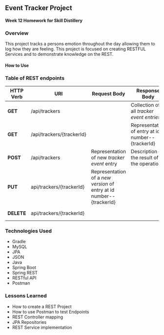 ## Event Tracker Project

#### Week 12 Homework for Skill Distillery

### Overview
This project tracks a persons emotion throughout the day allowing them to log how they are feeling. This project is focused on creating RESTFUL Services and to demonstrate knowledge on the REST.

#### How to Use




### **Table of REST endpoints**
**HTTP Verb**| **URI**| **Request Body**|**Response Body**|**Purpose**|
--------|--------|--------|--------|--------|
**GET** | /api/trackers|       |Collection of all *tracker event entries* | **List** or **Collection** endpoint
**GET** | /api/trackers/{trackerId}| | Representation of entry at id number-- {trackerId}| **Retrieve** endpoint
**POST** | /api/trackers| Representation of new *tracker event* entry| Description of the result of the operation| **Create** endpoint
**PUT** | api/trackers/{trackerId}| Representation of a *new version* of entry at id number--{trackerId}| | **Replace** endpoint
**DELETE** | api/trackers/{trackerId}| | | **Delete** route

### Technologies Used
- Gradle
- MySQL
- JPA
- JSON
- Java
- Spring Boot
- Spring REST
- RESTful API
- Postman

### Lessons Learned
- How to create a REST Project
- How to use Postman to test Endpoints
- REST Controller mapping
- JPA Repositories
- REST Service implementation

